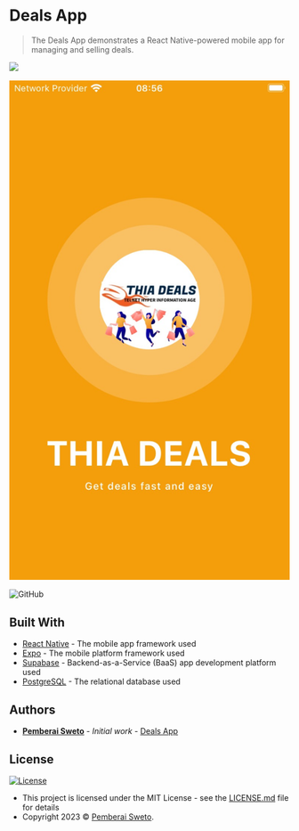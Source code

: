 # Deals App

> The Deals App demonstrates a React Native-powered mobile app for managing and selling deals.

![](https://upload.wikimedia.org/wikipedia/commons/thumb/a/a7/React-icon.svg/256px-React-icon.svg.png)

![java logo](screenshots/app-1.jpg)

![GitHub](https://img.shields.io/github/license/mashape/apistatus.svg)

## Built With

- [React Native](https://reactnative.dev/) - The mobile app framework used
- [Expo](https://expo.dev/) - The mobile platform framework used
- [Supabase](https://supabase.com/) - Backend-as-a-Service (BaaS) app development platform used
- [PostgreSQL](https://www.postgresql.org/) - The relational database used

## Authors

- **[Pemberai Sweto](https://github.com/thepembeweb)** - _Initial work_ - [Deals App](https://github.com/thepembeweb/deals-mobile-app)

## License

[![License](http://img.shields.io/:license-mit-green.svg?style=flat-square)](http://badges.mit-license.org)

- This project is licensed under the MIT License - see the [LICENSE.md](LICENSE.md) file for details
- Copyright 2023 © [Pemberai Sweto](https://github.com/thepembeweb).
